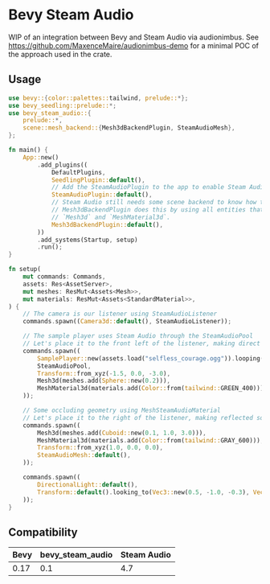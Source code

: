 # Bevy Steam Audio

WIP of an integration between Bevy and Steam Audio via audionimbus. See <https://github.com/MaxenceMaire/audionimbus-demo> for a minimal POC of the approach used in the crate.

## Usage

```rust
use bevy::{color::palettes::tailwind, prelude::*};
use bevy_seedling::prelude::*;
use bevy_steam_audio::{
    prelude::*,
    scene::mesh_backend::{Mesh3dBackendPlugin, SteamAudioMesh},
};

fn main() {
    App::new()
        .add_plugins((
            DefaultPlugins,
            SeedlingPlugin::default(),
            // Add the SteamAudioPlugin to the app to enable Steam Audio functionality
            SteamAudioPlugin::default(),
            // Steam Audio still needs some scene backend to know how to build its 3D scene.
            // Mesh3dBackendPlugin does this by using all entities that hold both
            // `Mesh3d` and `MeshMaterial3d`.
            Mesh3dBackendPlugin::default(),
        ))
        .add_systems(Startup, setup)
        .run();
}

fn setup(
    mut commands: Commands,
    assets: Res<AssetServer>,
    mut meshes: ResMut<Assets<Mesh>>,
    mut materials: ResMut<Assets<StandardMaterial>>,
) {
    // The camera is our listener using SteamAudioListener
    commands.spawn((Camera3d::default(), SteamAudioListener));

    // The sample player uses Steam Audio through the SteamAudioPool
    // Let's place it to the front left of the listener, making direct sound come from the left
    commands.spawn((
        SamplePlayer::new(assets.load("selfless_courage.ogg")).looping(),
        SteamAudioPool,
        Transform::from_xyz(-1.5, 0.0, -3.0),
        Mesh3d(meshes.add(Sphere::new(0.2))),
        MeshMaterial3d(materials.add(Color::from(tailwind::GREEN_400))),
    ));

    // Some occluding geometry using MeshSteamAudioMaterial
    // Let's place it to the right of the listener, making reflected sound come from the right
    commands.spawn((
        Mesh3d(meshes.add(Cuboid::new(0.1, 1.0, 3.0))),
        MeshMaterial3d(materials.add(Color::from(tailwind::GRAY_600))),
        Transform::from_xyz(1.0, 0.0, 0.0),
        SteamAudioMesh::default(),
    ));

    commands.spawn((
        DirectionalLight::default(),
        Transform::default().looking_to(Vec3::new(0.5, -1.0, -0.3), Vec3::Y),
    ));
}
```

## Compatibility

| Bevy | bevy_steam_audio | Steam Audio |
|------|------------------|-------------|
| 0.17 | 0.1              | 4.7         |
